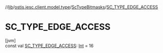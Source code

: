 //[lib](../../../index.md)/[ostis.jesc.client.model.type](../index.md)/[ScTypeBitmasks](index.md)/[SC_TYPE_EDGE_ACCESS](-s-c_-t-y-p-e_-e-d-g-e_-a-c-c-e-s-s.md)

# SC_TYPE_EDGE_ACCESS

[jvm]\
const val [SC_TYPE_EDGE_ACCESS](-s-c_-t-y-p-e_-e-d-g-e_-a-c-c-e-s-s.md): [Int](https://kotlinlang.org/api/latest/jvm/stdlib/kotlin/-int/index.html) = 16
